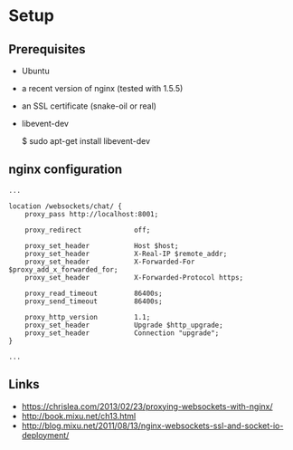 # Setup

## Prerequisites

- Ubuntu
- a recent version of nginx (tested with 1.5.5)
- an SSL certificate (snake-oil or real)
- libevent-dev

    $ sudo apt-get install libevent-dev


## nginx configuration

    ...

    location /websockets/chat/ {
        proxy_pass http://localhost:8001;

        proxy_redirect             off;

        proxy_set_header           Host $host;
        proxy_set_header           X-Real-IP $remote_addr;
        proxy_set_header           X-Forwarded-For $proxy_add_x_forwarded_for;
        proxy_set_header           X-Forwarded-Protocol https;

        proxy_read_timeout         86400s;
        proxy_send_timeout         86400s;

        proxy_http_version         1.1;
        proxy_set_header           Upgrade $http_upgrade;
        proxy_set_header           Connection "upgrade";
    }

    ...


## Links

- https://chrislea.com/2013/02/23/proxying-websockets-with-nginx/
- http://book.mixu.net/ch13.html
- http://blog.mixu.net/2011/08/13/nginx-websockets-ssl-and-socket-io-deployment/
